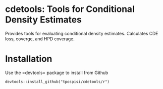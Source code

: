 cdetools: Tools for Conditional Density Estimates
===

Provides tools for evaluating conditional density estimates.
Calculates CDE loss, coverge, and HPD coverage.

Installation
===
Use the =devtools= package to install from Github

```{r}
devtools::install_github("tpospisi/cdetools/r")
```
